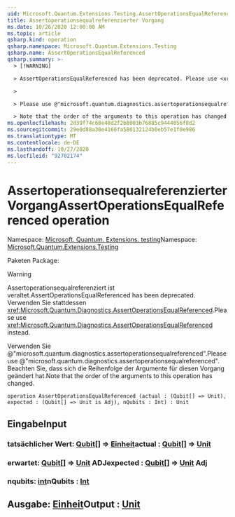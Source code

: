 ```yaml
---
uid: Microsoft.Quantum.Extensions.Testing.AssertOperationsEqualReferenced
title: Assertoperationsequalreferenzierter Vorgang
ms.date: 10/26/2020 12:00:00 AM
ms.topic: article
qsharp.kind: operation
qsharp.namespace: Microsoft.Quantum.Extensions.Testing
qsharp.name: AssertOperationsEqualReferenced
qsharp.summary: >-
  > [!WARNING]

  > AssertOperationsEqualReferenced has been deprecated. Please use <xref:Microsoft.Quantum.Diagnostics.AssertOperationsEqualReferenced> instead.

  >

  > Please use @"microsoft.quantum.diagnostics.assertoperationsequalreferenced".

  > Note that the order of the arguments to this operation has changed.
ms.openlocfilehash: 2d39f74c68e48d2f2b8003b76885c9444056f8d2
ms.sourcegitcommit: 29e0d88a30e4166fa580132124b0eb57e1f0e986
ms.translationtype: MT
ms.contentlocale: de-DE
ms.lasthandoff: 10/27/2020
ms.locfileid: "92702174"
---
```

# <a name="assertoperationsequalreferenced-operation"></a><span data-ttu-id="8e4d7-102">Assertoperationsequalreferenzierter Vorgang</span><span class="sxs-lookup"><span data-stu-id="8e4d7-102">AssertOperationsEqualReferenced operation</span></span>

<span data-ttu-id="8e4d7-103">Namespace: [Microsoft. Quantum. Extensions. testing](xref:Microsoft.Quantum.Extensions.Testing)</span><span class="sxs-lookup"><span data-stu-id="8e4d7-103">Namespace: [Microsoft.Quantum.Extensions.Testing](xref:Microsoft.Quantum.Extensions.Testing)</span></span>

<span data-ttu-id="8e4d7-104">Paketen [](https://nuget.org/packages/)</span><span class="sxs-lookup"><span data-stu-id="8e4d7-104">Package: [](https://nuget.org/packages/)</span></span>


> [!WARNING]
> <span data-ttu-id="8e4d7-105">Assertoperationsequalreferenziert ist veraltet.</span><span class="sxs-lookup"><span data-stu-id="8e4d7-105">AssertOperationsEqualReferenced has been deprecated.</span></span> <span data-ttu-id="8e4d7-106">Verwenden Sie stattdessen <xref:Microsoft.Quantum.Diagnostics.AssertOperationsEqualReferenced>.</span><span class="sxs-lookup"><span data-stu-id="8e4d7-106">Please use <xref:Microsoft.Quantum.Diagnostics.AssertOperationsEqualReferenced> instead.</span></span>
>
> <span data-ttu-id="8e4d7-107">Verwenden Sie @"microsoft.quantum.diagnostics.assertoperationsequalreferenced".</span><span class="sxs-lookup"><span data-stu-id="8e4d7-107">Please use @"microsoft.quantum.diagnostics.assertoperationsequalreferenced".</span></span>
> <span data-ttu-id="8e4d7-108">Beachten Sie, dass sich die Reihenfolge der Argumente für diesen Vorgang geändert hat.</span><span class="sxs-lookup"><span data-stu-id="8e4d7-108">Note that the order of the arguments to this operation has changed.</span></span>



```qsharp
operation AssertOperationsEqualReferenced (actual : (Qubit[] => Unit), expected : (Qubit[] => Unit is Adj), nQubits : Int) : Unit
```


## <a name="input"></a><span data-ttu-id="8e4d7-109">Eingabe</span><span class="sxs-lookup"><span data-stu-id="8e4d7-109">Input</span></span>

### <a name="actual--qubit--unit"></a><span data-ttu-id="8e4d7-110">tatsächlicher Wert: [Qubit](xref:microsoft.quantum.lang-ref.qubit)[] => [Einheit](xref:microsoft.quantum.lang-ref.unit)</span><span class="sxs-lookup"><span data-stu-id="8e4d7-110">actual : [Qubit](xref:microsoft.quantum.lang-ref.qubit)[] => [Unit](xref:microsoft.quantum.lang-ref.unit)</span></span> 




### <a name="expected--qubit--unit-adj"></a><span data-ttu-id="8e4d7-111">erwartet: [Qubit](xref:microsoft.quantum.lang-ref.qubit)[] => [Unit](xref:microsoft.quantum.lang-ref.unit) ADJ</span><span class="sxs-lookup"><span data-stu-id="8e4d7-111">expected : [Qubit](xref:microsoft.quantum.lang-ref.qubit)[] => [Unit](xref:microsoft.quantum.lang-ref.unit) Adj</span></span>




### <a name="nqubits--int"></a><span data-ttu-id="8e4d7-112">nqubits: [int](xref:microsoft.quantum.lang-ref.int)</span><span class="sxs-lookup"><span data-stu-id="8e4d7-112">nQubits : [Int](xref:microsoft.quantum.lang-ref.int)</span></span>





## <a name="output--unit"></a><span data-ttu-id="8e4d7-113">Ausgabe: [Einheit](xref:microsoft.quantum.lang-ref.unit)</span><span class="sxs-lookup"><span data-stu-id="8e4d7-113">Output : [Unit](xref:microsoft.quantum.lang-ref.unit)</span></span>


